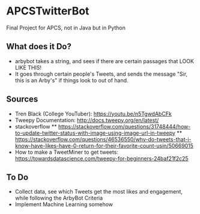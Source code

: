 # APCSTwitterBot
Final Project for APCS, not in Java but in Python

## What does it Do?
* arbybot takes a string, and sees if there are certain passages that LOOK LIKE THIS!
* It goes through certain people's Tweets, and sends the message "Sir, this is an Arby's" if  things look to out of hand.
## Sources 
* Tren Black (College YouTuber): https://youtu.be/n5TgwdAbCFk
* Tweepy Documentation: http://docs.tweepy.org/en/latest/
* stackoverflow 
** https://stackoverflow.com/questions/31748444/how-to-update-twitter-status-with-image-using-image-url-in-tweepy
** https://stackoverflow.com/questions/46536550/why-do-tweets-that-i-know-have-likes-have-0-return-for-their-favorite-count-usin/50669015
* How to make a TweetMiner to get tweets: https://towardsdatascience.com/tweepy-for-beginners-24baf21f2c25

## To Do
* Collect data, see which Tweets get the most likes and engagement, while following the ArbyBot Criteria
* Implement Machine Learning somehow
